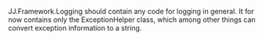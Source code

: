 ﻿JJ.Framework.Logging should contain any code for logging in general. It for now contains only the ExceptionHelper class, which among other things can convert exception information to a string.